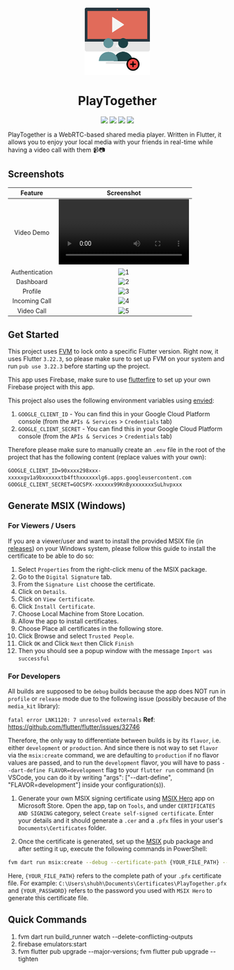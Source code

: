 <p align="center">
  <img width="150" src="assets/image/app_logo.png">
</p>

<h1 align="center">PlayTogether</h1>

<p align="center">
  <img src="https://img.shields.io/github/v/release/shubhamsinghshubham777/playtogether?style=for-the-badge&label=Latest%20Version&labelColor=blue&color=blue&link=https%3A%2F%2Fgithub.com%2Fshubhamsinghshubham777%2Fplaytogether%2Freleases" />
  <img src="https://img.shields.io/badge/Flutter-%2302569B.svg?style=for-the-badge&logo=Flutter&logoColor=white" />
  <img src="https://img.shields.io/badge/Windows%2011-%230079d5.svg?style=for-the-badge&logo=Windows%2011&logoColor=white" />
  <img src="https://img.shields.io/badge/Android-3DDC84?style=for-the-badge&logo=android&logoColor=white" />
</p>

PlayTogether is a WebRTC-based shared media player. Written in Flutter, it allows you to enjoy your local media with your friends in real-time while having a video call with them 📹📷

## Screenshots

|   **Feature**  	| **Screenshot** 	|
|:--------------:	|:--------------:	|
|   Video Demo  	| <video src="https://github.com/user-attachments/assets/c6d78fb8-e294-4de8-abb2-513c0aff0ddf" /> |
| Authentication 	| ![1](https://github.com/user-attachments/assets/48b0296f-4fba-4cdf-82ab-b099a109afc6)	          |
|    Dashboard   	| ![2](https://github.com/user-attachments/assets/c8b67bd2-c74f-43b4-ab39-1e503fb8870d)	          |
|     Profile    	| ![3](https://github.com/user-attachments/assets/1d321f34-e65b-4e0f-9307-629b2589e39b)	          |
|  Incoming Call 	| ![4](https://github.com/user-attachments/assets/4cbfc57d-4ae8-442e-979c-27f4c048705a)	          |
|   Video Call   	| ![5](https://github.com/user-attachments/assets/a9d4923e-189f-40a2-a18b-6fa2bf94f5e0)	          |

## Get Started
This project uses [FVM](https://fvm.app/) to lock onto a specific Flutter version. Right now, it uses Flutter `3.22.3`, so please make sure to set up FVM on your system and run `pub use 3.22.3` before starting up the project.

This app uses Firebase, make sure to use [flutterfire](https://firebase.google.com/docs/flutter/setup) to set up your own Firebase project with this app.

This project also uses the following environment variables using [envied](https://pub.dev/packages/envied):
1. `GOOGLE_CLIENT_ID` - You can find this in your Google Cloud Platform console (from the `APIs & Services` > `Credentials` tab)
2. `GOOGLE_CLIENT_SECRET` - You can find this in your Google Cloud Platform console (from the `APIs & Services` > `Credentials` tab)

Therefore please make sure to manually create an `.env` file in the root of the project that has the following content (replace values with your own):
```env
GOOGLE_CLIENT_ID=90xxxx298xxx-xxxxxgv1a9bxxxxxxtb4fthxxxxxxlg6.apps.googleusercontent.com
GOOGLE_CLIENT_SECRET=GOCSPX-xxxxxx99KnByxxxxxxxSuLhvpxxx
```

## Generate MSIX (Windows)

### For Viewers / Users

If you are a viewer/user and want to install the provided MSIX file (in [releases](https://github.com/shubhamsinghshubham777/playtogether/releases)) on your Windows system, please follow this guide to install the certificate to be able to do so:

1. Select `Properties` from the right-click menu of the MSIX package.
2. Go to the `Digital Signature` tab.
3. From the `Signature List` choose the certificate.
4. Click on `Details`.
5. Click on `View Certificate`.
6. Click `Install Certificate`.
7. Choose Local Machine from Store Location.
8. Allow the app to install certificates.
9. Choose Place all certificates in the following store.
10. Click Browse and select `Trusted People`.
11. Click `OK` and Click `Next` then Click `Finish`
12. Then you should see a popup window with the message `Import was successful`

### For Developers

All builds are supposed to be `debug` builds because the app does NOT run in `profile` or `release` mode due to the following issue (possibly because of the `media_kit` library):

`fatal error LNK1120: 7 unresolved externals`
**Ref**: https://github.com/flutter/flutter/issues/32746

Therefore, the only way to differentiate between builds is by its `flavor`, i.e. either `development` or `production`. And since there is not way to set `flavor` via the `msix:create` command, we are defaulting to `production` if no flavor values are passed, and to run the `development` flavor, you will have to pass `--dart-define FLAVOR=development` flag to your `flutter run` command (in VSCode, you can do it by writing "args": ["--dart-define", "FLAVOR=development"] inside your configuration(s)).

1. Generate your own MSIX signing certificate using [MSIX Hero](https://www.microsoft.com/store/productId/9N3LL1W6QCNT?ocid=pdpshare) app on Microsoft Store. Open the app, tap on  `Tools`, and under `CERTIFICATES AND SIGNING` category, select `Create self-signed certificate`. Enter your details and it should generate a `.cer` and a `.pfx` files in your user's `Documents\Certificates` folder.

2. Once the certificate is generated, set up the [MSIX](https://pub.dev/packages/msix) pub package and after setting it up, execute the following commands in PowerShell:
```sh
fvm dart run msix:create --debug --certificate-path {YOUR_FILE_PATH} --certificate-password {YOUR_PASSWORD}
```
Here, `{YOUR_FILE_PATH}` refers to the complete path of your `.pfx` certificate file. For example: `C:\Users\shubh\Documents\Certificates\PlayTogether.pfx` and `{YOUR_PASSWORD}` refers to the password you used with `MSIX Hero` to generate this certificate file.

## Quick Commands

1. fvm dart run build_runner watch --delete-conflicting-outputs
2. firebase emulators:start
3. fvm flutter pub upgrade --major-versions; fvm flutter pub upgrade --tighten
